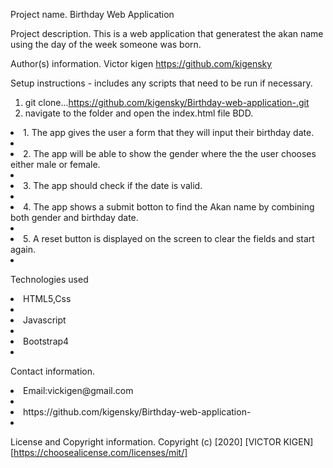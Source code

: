 <h>Project name.<h>
   Birthday Web Application

<h>Project description.<h>
   This is a web application that generatest the akan name using the day of the week someone was born.

<h>Author(s) information.<h>
   Victor kigen
   https://github.com/kigensky
  
<h>Setup instructions - includes any scripts that need to be run if necessary.<h>
   1. git clone...https://github.com/kigensky/Birthday-web-application-.git
   2. navigate to the folder and open the index.html file
<h>BDD.<h>
   <li>1. The app gives the user a form that they will input their birthday    date.<li>
   <li>2. The app will be able to show the gender where the the user chooses either male or female.<li>
   <li>3. The app should check if the date is valid.<li>
   <li>4. The app shows a submit botton to find the Akan name by combining both gender and birthday date.<li>
   <li>5. A reset button is displayed on the screen to clear the fields and start again.<li>

<h>Technologies used<h>

   <li>HTML5,Css<li>
   <li>Javascript<li>
   <li>Bootstrap4<li>
  

<h>Contact information.<h>
   <li>Email:vickigen@gmail.com<li>
   <li>https://github.com/kigensky/Birthday-web-application-<li>

<h>License and Copyright information.<h>
   Copyright (c) [2020] [VICTOR KIGEN] [https://choosealicense.com/licenses/mit/]